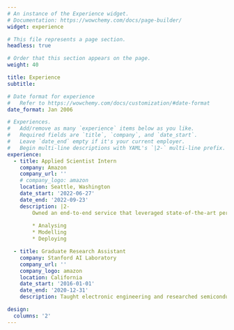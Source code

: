 ```yaml
---
# An instance of the Experience widget.
# Documentation: https://wowchemy.com/docs/page-builder/
widget: experience

# This file represents a page section.
headless: true

# Order that this section appears on the page.
weight: 40

title: Experience
subtitle:

# Date format for experience
#   Refer to https://wowchemy.com/docs/customization/#date-format
date_format: Jan 2006

# Experiences.
#   Add/remove as many `experience` items below as you like.
#   Required fields are `title`, `company`, and `date_start`.
#   Leave `date_end` empty if it's your current employer.
#   Begin multi-line descriptions with YAML's `|2-` multi-line prefix.
experience:
  - title: Applied Scientist Intern
    company: Amazon
    company_url: ''
    # company_logo: amazon
    location: Seattle, Washington
    date_start: '2022-06-27'
    date_end: '2022-09-23'
    description: |2-
        Owned an end-to-end service that leveraged state-of-the-art permutation invariant Transformers and Graph Neural Networks to 
        
        * Analysing
        * Modelling
        * Deploying

  - title: Graduate Research Assistant
    company: Stanford AI Laboratory
    company_url: ''
    company_logo: amazon
    location: California
    date_start: '2016-01-01'
    date_end: '2020-12-31'
    description: Taught electronic engineering and researched semiconductor physics.

design:
  columns: '2'
---
```

